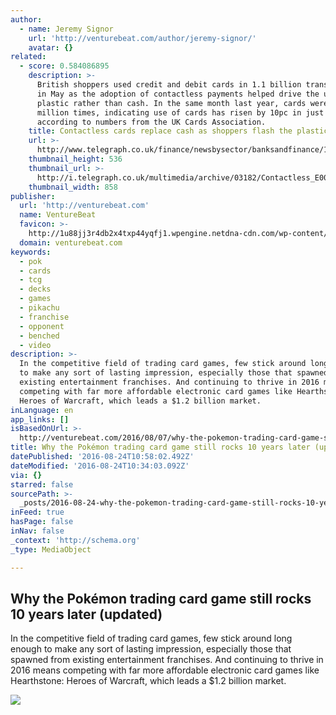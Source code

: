 ```yaml
---
author:
  - name: Jeremy Signor
    url: 'http://venturebeat.com/author/jeremy-signor/'
    avatar: {}
related:
  - score: 0.584086895
    description: >-
      British shoppers used credit and debit cards in 1.1 billion transactions
      in May as the adoption of contactless payments helped drive the use of
      plastic rather than cash. In the same month last year, cards were used 991
      million times, indicating use of cards has risen by 10pc in just one year,
      according to numbers from the UK Cards Association.
    title: Contactless cards replace cash as shoppers flash the plastic
    url: >-
      http://www.telegraph.co.uk/finance/newsbysector/banksandfinance/11767787/Contactless-cards-replace-cash-as-shoppers-flash-the-plastic.html
    thumbnail_height: 536
    thumbnail_url: >-
      http://i.telegraph.co.uk/multimedia/archive/03182/Contactless_E00KA8_3182041k.jpg
    thumbnail_width: 858
publisher:
  url: 'http://venturebeat.com'
  name: VentureBeat
  favicon: >-
    http://1u88jj3r4db2x4txp44yqfj1.wpengine.netdna-cdn.com/wp-content/themes/vbnews/img/favicon.ico
  domain: venturebeat.com
keywords:
  - pok
  - cards
  - tcg
  - decks
  - games
  - pikachu
  - franchise
  - opponent
  - benched
  - video
description: >-
  In the competitive field of trading card games, few stick around long enough
  to make any sort of lasting impression, especially those that spawned from
  existing entertainment franchises. And continuing to thrive in 2016 means
  competing with far more affordable electronic card games like Hearthstone:
  Heroes of Warcraft, which leads a $1.2 billion market.
inLanguage: en
app_links: []
isBasedOnUrl: >-
  http://venturebeat.com/2016/08/07/why-the-pokemon-trading-card-game-still-rocks-10-years-later/
title: Why the Pokémon trading card game still rocks 10 years later (updated)
datePublished: '2016-08-24T10:58:02.492Z'
dateModified: '2016-08-24T10:34:03.092Z'
via: {}
starred: false
sourcePath: >-
  _posts/2016-08-24-why-the-pokemon-trading-card-game-still-rocks-10-years-later.md
inFeed: true
hasPage: false
inNav: false
_context: 'http://schema.org'
_type: MediaObject

---
```

<article style=""><h1>Why the Pokémon trading card game still rocks 10 years later (updated)</h1><p>In the competitive field of trading card games, few stick around long enough to make any sort of lasting impression, especially those that spawned from existing entertainment franchises. And continuing to thrive in 2016 means competing with far more affordable electronic card games like Hearthstone: Heroes of Warcraft, which leads a $1.2 billion market.</p><img src="http://1u88jj3r4db2x4txp44yqfj1.wpengine.netdna-cdn.com/wp-content/uploads/2016/03/Pok%C3%A9mon_Trading_Card_Game_logo-780x400.png" /></article>